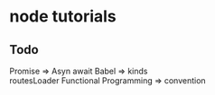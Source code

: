 # node tutorials

## Todo
 Promise => Asyn await
 Babel => kinds  
 routesLoader
 Functional Programming => convention
 
